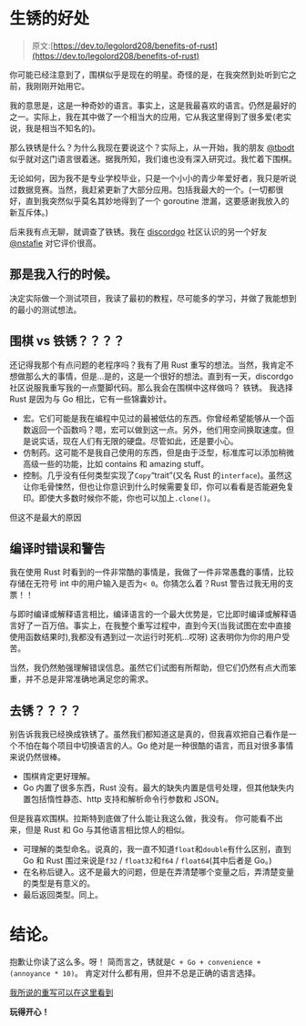 # 生锈的好处

> 原文:[https://dev.to/legolord208/benefits-of-rust](https://dev.to/legolord208/benefits-of-rust)

你可能已经注意到了，围棋似乎是现在的明星。奇怪的是，在我突然到处听到它之前，我刚刚开始用它。

我的意思是，这是一种奇妙的语言。事实上，这是我最喜欢的语言。仍然是最好的之一。实际上，我在其中做了一个相当大的应用，它从我这里得到了很多爱(老实说，我是相当不知名的)。

那么铁锈是什么？为什么我现在要说这个？实际上，从一开始，我的朋友 [@tbodt](https://dev.to/tbodt) 似乎就对这门语言很着迷。据我所知，我们谁也没有深入研究过。我忙着下围棋。

无论如何，因为我不是专业学校毕业，只是一个小小的青少年爱好者，我只是听说过数据竞赛。当然，我赶紧更新了大部分应用。包括我最大的一个。(一切都很好，直到我突然似乎莫名其妙地得到了一个 goroutine 泄漏，这要感谢我放入的新互斥体。)

后来我有点无聊，就调查了铁锈。我在 [discordgo](https://github.com/bwmarrin/discordgo) 社区认识的另一个好友 [@nstafie](https://github.com/nstafie) 对它评价很高。

## 那是我入行的时候。

决定实际做一个测试项目，我读了最初的教程，尽可能多的学习，并做了我能想到的最小的测试想法。

## 围棋 vs 铁锈？？？？

还记得我那个有点问题的老程序吗？我有了用 Rust 重写的想法。当然，我肯定不想做那么大的事情，但是...是的，这是一个很好的想法。直到有一天，discordgo 社区说服我重写我的一点蹩脚代码。那么我会在围棋中这样做吗？
铁锈。
我选择 Rust 是因为与 Go 相比，它有一些锦囊妙计。

*   宏。它们可能是我在编程中见过的最被低估的东西。你曾经希望能够从一个函数返回一个函数吗？嗯，宏可以做到这一点。另外，他们用空间换取速度。但是说实话，现在人们有无限的硬盘。尽管如此，还是要小心。
*   仿制药。这可能不是我自己使用的东西，但是由于泛型，标准库可以添加稍微高级一些的功能，比如 contains 和 amazing stuff。
*   控制。几乎没有任何类型实现了`Copy`“trait”(又名 Rust 的`interface`)。虽然这让你毛骨悚然，但也让你意识到什么时候需要复印，你可以看看是否能避免复印。即使大多数时候你不能，你也可以加上`.clone()`。

但这不是最大的原因

## 编译时错误和警告

我在使用 Rust 时看到的一件非常酷的事情是，我做了一件非常愚蠢的事情，比较存储在无符号 int 中的用户输入是否为`< 0`。你猜怎么着？Rust 警告过我无用的支票！！

与即时编译或解释语言相比，编译语言的一个最大优势是，它比即时编译或解释语言好了一百万倍。事实上，在我整个重写过程中，直到今天(当我试图在宏中直接使用函数结果时),我都没有遇到过一次运行时死机...哎呀)
这表明你为你的用户受苦。

当然，我仍然勉强理解错误信息。虽然它们试图有所帮助，但它们仍然有点大而笨重，并不总是非常准确地满足您的需求。

## 去锈？？？？

别告诉我我已经换成铁锈了。虽然我们都知道这是真的，但我喜欢把自己看作是一个不怕在每个项目中切换语言的人。Go 绝对是一种很酷的语言，而且对很多事情来说仍然很棒。

*   围棋肯定更好理解。
*   Go 内置了很多东西，Rust 没有。最大的缺失内置是信号处理，但其他缺失内置包括惰性静态、http 支持和解析命令行参数和 JSON。

但是我喜欢围棋。拉斯特到底做了什么能让我这么做，我没有。
你可能看不出来，但是 Rust 和 Go 与其他语言相比惊人的相似。

*   可理解的类型命名。说真的，我一直不知道`float`和`double`有什么区别，直到 Go 和 Rust 围过来说是`f32` / `float32`和`f64` / `float64`(其中后者是 Go。)
*   在名称后键入。这不是最大的问题，但是在弄清楚哪个变量之后，弄清楚变量的类型是有意义的。
*   最后返回类型。同上。

# 结论。

抱歉让你读了这么多。呀！
简而言之，锈就是`C + Go + convenience + (annoyance * 10)`。
肯定对什么都有用，但并不总是正确的语言选择。

[我所说的重写可以在这里看到](https://github.com/discordconsole-team/DiscordConsole/tree/rewrite)

**玩得开心！**